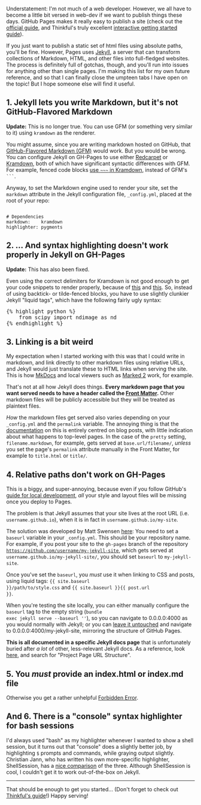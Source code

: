 <!--
.. title: Some things I learned while building a site on GitHub Pages
.. slug: some-things-i-learned-while-building-a-site-on-github-pages
.. date: 2015-01-04 05:09:10
.. tags: github pages,Jekyll,markdown,Planet SciPy,web development,programming
.. category: 
.. link: 
.. description: 
.. type: text
.. has_math: no
.. status: published
.. wp-status: publish
-->

<html><body><p>Understatement: I'm not much of a web developer. However, we all have to become a little bit versed in web-dev if we want to publish things these days. GitHub Pages makes it really easy to publish a site (check out the <a href="https://pages.github.com">official guide</a>, and Thinkful's truly excellent <a href="http://www.thinkful.com/learn/a-guide-to-using-github-pages/">interactive getting started guide</a>).

If you just want to publish a static set of html files using absolute paths, you'll be fine. However, Pages uses <a href="http://jekyllrb.com">Jekyll</a>, a server that can transform collections of Markdown, HTML, and other files into full-fledged websites. The process is definitely full of gotchas, though, and you'll run into issues for anything other than single pages. I'm making this list for my own future reference, and so that I can finally close the umpteen tabs I have open on the topic! But I hope someone else will find it useful.

</p><h2>1. Jekyll lets you write Markdown, but it's not GitHub-Flavored Markdown</h2>

<strong>Update:</strong> This is no longer true. You can use GFM (or something very similar to it) using <code>kramdown</code> as the renderer.

You might assume, since you are writing markdown hosted on GitHub, that <a href="https://github.github.com/github-flavored-markdown/">GitHub-Flavored Markdown (GFM)</a> would work. But you would be wrong. You can configure Jekyll on GH-Pages to use either <a href="https://github.com/vmg/redcarpet">Redcarpet</a> or <a href="http://kramdown.gettalong.org/syntax.html">Kramdown</a>, both of which have significant syntactic differences with GFM. For example, fenced code blocks <a href="http://kramdown.gettalong.org/syntax.html#fenced-code-blocks">use <code>~~~</code> in Kramdown</a>, instead of GFM's <code>```</code>.

Anyway, to set the Markdown engine used to render your site, set the <code>markdown</code> attribute in the Jekyll configuration file, <code>_config.yml</code>, placed at the root of your repo:

<pre><code>
# Dependencies
markdown:    kramdown
highlighter: pygments
</code></pre>

<h2>2. ... And syntax highlighting doesn't work properly in Jekyll on GH-Pages</h2>

<strong>Update:</strong> This has also been fixed.

Even using the correct delimiters for Kramdown is not good enough to get your code snippets to render properly, because of <a href="https://github.com/jekyll/jekyll/issues/2709">this</a> and <a href="https://github.com/jekyll/jekyll/issues/2715">this</a>. So, instead of using backtick- or tilde-fenced blocks, you have to use slightly clunkier Jekyll "liquid tags", which have the following fairly ugly syntax:

<pre>
{% highlight python %}
    from scipy import ndimage as nd
{% endhighlight %}
</pre>

<h2>3. Linking is a bit weird</h2>

My expectation when I started working with this was that I could write in markdown, and link directly to other markdown files using relative URLs, and Jekyll would just translate these to HTML links when serving the site. This is how <a href="http://www.mkdocs.org">MkDocs</a> and local viewers such as <a href="http://marked2app.com">Marked 2</a> work, for example.

That's not at all how Jekyll does things. <strong>Every markdown page that you want served needs to have a header called the <a href="http://jekyllrb.com/docs/frontmatter/">Front Matter</a>.</strong> Other markdown files will be publicly accessible but they will be treated as plaintext files.

<em>How</em> the markdown files get served also varies depending on your <code>_config.yml</code> and the <code>permalink</code> variable. The annoying thing is that the <a href="https://github.com/jekyll/jekyll/issues/1293">documentation</a> on this is entirely centred on blog posts, with little indication about what happens to top-level pages. In the case of the <code>pretty</code> setting, <code>filename.markdown</code>, for example, gets served at <code>base.url/filename/</code>, <em>unless</em> you set the page's <code>permalink</code> attribute manually in the Front Matter, for example to <code>title.html</code> or <code>title/</code>.

<h2>4. Relative paths don't work on GH-Pages</h2>

This is a biggy, and super-annoying, because even if you follow GitHub's <a href="https://help.github.com/articles/using-jekyll-with-pages/">guide for local development</a>, <em>all</em> your style and layout files will be missing once you deploy to Pages.

The problem is that Jekyll assumes that your site lives at the root URL (i.e. <code>username.github.io</code>), when it is in fact in <code>username.github.io/my-site</code>.

The solution was developed by Matt Swensen <a href="https://github.com/jekyll/jekyll/issues/332#issuecomment-18952908">here</a>: You need to set a <code>baseurl</code> variable in your <code>_config.yml</code>. This should be your repository name. For example, if you post your site to the <code>gh-pages</code> branch of the repository <code>https://github.com/username/my-jekyll-site</code>, which gets served at <code>username.github.io/my-jekyll-site/</code>, you should set <code>baseurl</code> to <code>my-jekyll-site</code>.

Once you've set the <code>baseurl</code>, you <em>must</em> use it when linking to CSS and posts, using liquid tags: <code>{{ site.baseurl }}/path/to/style.css</code> and <code>{{ site.baseurl }}{{ post.url }}</code>.

When you're testing the site locally, you can either manually configure the <code>baseurl</code> tag to the empty string (<code>bundle exec jekyll serve --baseurl ''</code>), so you can navigate to 0.0.0.0:4000 as you would normally with Jekyll; or you can <a href="http://blog.parkermoore.de/2014/04/27/clearing-up-confusion-around-baseurl">leave it untouched</a> and navigate to 0.0.0.0:4000/my-jekyll-site, mirroring the structure of GitHub Pages.

<strong>This is all documented in a specific Jekyll docs page</strong> that is unfortunately buried after <em>a lot</em> of other, less-relevant Jekyll docs. As a reference, look <a href="http://jekyllrb.com/docs/github-pages/">here</a>, and search for "Project Page URL Structure".

<h2>5. You <em>must</em> provide an index.html or index.md file</h2>

Otherwise you get a rather unhelpful <a href="https://github.com/jekyll/jekyll/issues/1293">Forbidden Error</a>.

<h2>And 6. There is a "console" syntax highlighter for bash sessions</h2>

I'd always used "bash" as my highlighter whenever I wanted to show a shell session, but it turns out that "console" does a slightly better job, by highlighting <code>$</code> prompts and commands, while graying output slightly. Christian Jann, who has written his own more-specific highlighter, ShellSession, has a <a href="http://www.jann.cc/pygments-shell-session-lexer-demo/shell_code_comparison.html">nice comparison</a> of the three. Although ShellSession is cool, I couldn't get it to work out-of-the-box on Jekyll.

<hr>

That should be enough to get you started... (Don't forget to check out <a href="http://www.thinkful.com/learn/a-guide-to-using-github-pages/">Thinkful's guide</a>!) Happy serving!</body></html>
